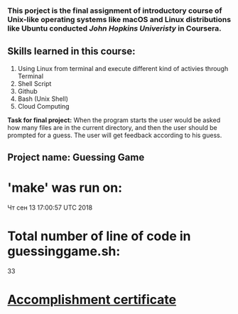 ### This porject is the final assignment of introductory course of Unix-like operating systems like macOS and Linux distributions like Ubuntu conducted _John Hopkins Univeristy_ in Coursera.

## Skills learned in this course: 
 1. Using Linux from terminal and execute different kind of activies through Terminal
 1. Shell Script
 1. Github
 1. Bash (Unix Shell)
 1. Cloud Computing
 
 __Task for final project:__
 When the program starts the user would be asked how many files are in the current directory, and then the user should be prompted for a guess. The user will get feedback according to his guess. 
 
## Project name: Guessing Game

# 'make' was run on:
Чт сен 13 17:00:57 UTC 2018

# Total number of line of code in guessinggame.sh:
33

# [Accomplishment certificate](https://github.com/mmncoder/Coursera-Certificates/blob/master/4.%20The%20Unix%20Workbench.pdf)
